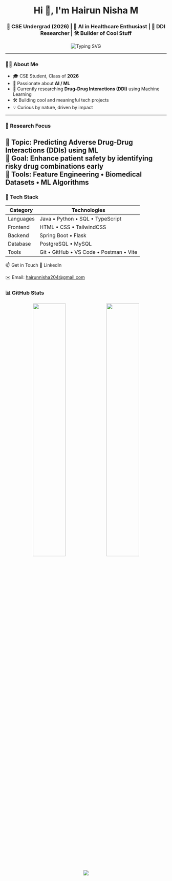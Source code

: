 <h1 align="center">Hi 👋, I'm Hairun Nisha M</h1>
<h3 align="center">🚀 CSE Undergrad (2026) | 🤖 AI in Healthcare Enthusiast | 🔬 DDI Researcher | 🛠️ Builder of Cool Stuff</h3>

<p align="center">
  <img src="https://readme-typing-svg.demolab.com?font=Fira+Code&pause=1000&width=450&lines=Exploring+AI+for+Good.;Researching+DDIs+%2B+Healthcare.;Building+cool+projects+%F0%9F%A4%96;Always+curious+%26+learning+%F0%9F%9A%80" alt="Typing SVG" />
</p>

---

### 👩‍💻 About Me

- 🎓 CSE Student, Class of **2026**
- 🧠 Passionate about **AI / ML**
- 🧪 Currently researching **Drug-Drug Interactions (DDI)** using Machine Learning
- 🛠️ Building cool and meaningful tech projects
- 💡 Curious by nature, driven by impact

---

### 🧠 Research Focus

**🧪 Topic:** Predicting Adverse Drug-Drug Interactions (DDIs) using ML  
**🎯 Goal:** Enhance patient safety by identifying risky drug combinations early  
**🧰 Tools:** Feature Engineering • Biomedical Datasets • ML Algorithms
---

### 🔧 Tech Stack

| Category   | Technologies                              |
|------------|-------------------------------------------|
| Languages  | Java • Python • SQL • TypeScript          |
| Frontend   | HTML • CSS • TailwindCSS                  |
| Backend    | Spring Boot • Flask                       |
| Database   | PostgreSQL • MySQL                        |
| Tools      | Git • GitHub • VS Code • Postman • Vite   |

📫 Get in Touch
🔗 LinkedIn

✉️ Email: hairunnisha204@gmail.com

### 📊 GitHub Stats

<p align="center">
  <img src="https://github-readme-stats.vercel.app/api?username=Hairun-nisha&show_icons=true&theme=radical" width="45%" />
  <img src="https://github-readme-streak-stats.herokuapp.com/?user=Hairun-nisha&theme=radical" width="45%" />
</p>

<p align="center">
  <img src="https://github-profile-trophy.vercel.app/?username=Hairun-nisha&theme=radical&no-bg=true&margin-w=10" />
</p>
